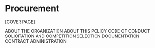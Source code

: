 # Procurement

\[COVER PAGE]

ABOUT THE ORGANIZATION ABOUT THIS POLICY CODE OF CONDUCT SOLICITATION AND COMPETITION SELECTION DOCUMENTATION CONTRACT ADMINISTRATION
